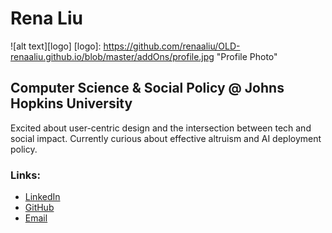 # Rena Liu
![alt text][logo]
[logo]: https://github.com/renaaliu/OLD-renaaliu.github.io/blob/master/addOns/profile.jpg "Profile Photo"

## Computer Science & Social Policy @ Johns Hopkins University 
Excited about user-centric design and the intersection between tech and social impact. 
Currently curious about effective altruism and AI deployment policy. 

### Links:
* [LinkedIn](https://www.linkedin.com/in/renaaliu/) 
* [GitHub](https://github.com/renaaliu) 
* [Email](mailto:renaliu92@gmail.com)
